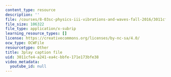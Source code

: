 ```yaml
---
content_type: resource
description: ''
file: /courses/8-03sc-physics-iii-vibrations-and-waves-fall-2016/3011cfe4a241ea4cbbfe171e173bfe38_Ahv7Akj2xs4.srt
file_size: 106322
file_type: application/x-subrip
learning_resource_types: []
license: https://creativecommons.org/licenses/by-nc-sa/4.0/
ocw_type: OCWFile
resourcetype: Other
title: 3play caption file
uid: 3011cfe4-a241-ea4c-bbfe-171e173bfe38
video_metadata:
  youtube_id: null
---
```

